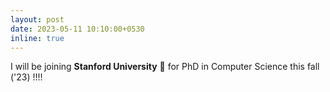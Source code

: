 ```yaml
---
layout: post
date: 2023-05-11 10:10:00+0530
inline: true
---
```


I will be joining **Stanford University** 🌲 for PhD in Computer Science this fall ('23) !!!!